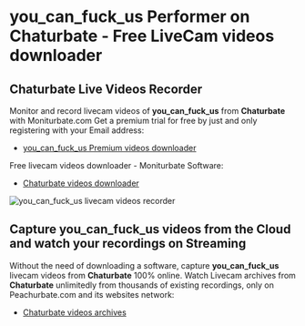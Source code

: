 # you_can_fuck_us Performer on Chaturbate - Free LiveCam videos downloader

## Chaturbate Live Videos Recorder

Monitor and record livecam videos of **you_can_fuck_us** from **Chaturbate** with Moniturbate.com
Get a premium trial for free by just and only registering with your Email address:
* [you_can_fuck_us Premium videos downloader](https://moniturbate.com/request-demo-licence-key.html)

Free livecam videos downloader - Moniturbate Software:
* [Chaturbate videos downloader](https://moniturbate.com/moniturbate-download-software.html)

![you_can_fuck_us livecam videos recorder](https://peachurnet.com/templates/moniturbate-software.png)


## Capture you_can_fuck_us videos from the Cloud and watch your recordings on Streaming

Without the need of downloading a software, capture **you_can_fuck_us** livecam videos from **Chaturbate** 100% online.
Watch Livecam archives from **Chaturbate** unlimitedly from thousands of existing recordings, only on Peachurbate.com and its websites network:
* [Chaturbate videos archives](https://peachurnet.com/)